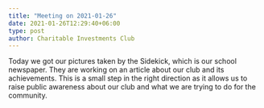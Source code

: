 ```yaml
---
title: "Meeting on 2021-01-26"
date: 2021-01-26T12:29:40+06:00
type: post
author: Charitable Investments Club
---
```

Today we got our pictures taken by the Sidekick, which is our school newspaper. They are working on an article about our club and its achievements. This is a small step in the right direction as it allows us to raise public awareness about our club and what we are trying to do for the community. 

